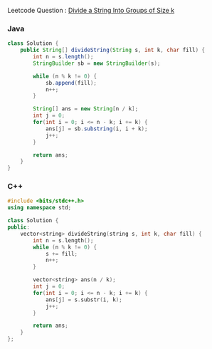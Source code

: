 Leetcode Question : [Divide a String Into Groups of Size k](https://leetcode.com/problems/divide-a-string-into-groups-of-size-k/)  

### Java  
```java
class Solution {
    public String[] divideString(String s, int k, char fill) {
        int n = s.length();
        StringBuilder sb = new StringBuilder(s);

        while (n % k != 0) {
            sb.append(fill);
            n++;
        }

        String[] ans = new String[n / k];
        int j = 0;
        for(int i = 0; i <= n - k; i += k) {
            ans[j] = sb.substring(i, i + k);
            j++;
        }

        return ans;
    }
}
```  

### C++  
```cpp
#include <bits/stdc++.h>
using namespace std;

class Solution {
public:
    vector<string> divideString(string s, int k, char fill) {
        int n = s.length();
        while (n % k != 0) {
            s += fill;
            n++;
        }

        vector<string> ans(n / k);
        int j = 0;
        for(int i = 0; i <= n - k; i += k) {
            ans[j] = s.substr(i, k);
            j++;
        }

        return ans;
    }
};
```
